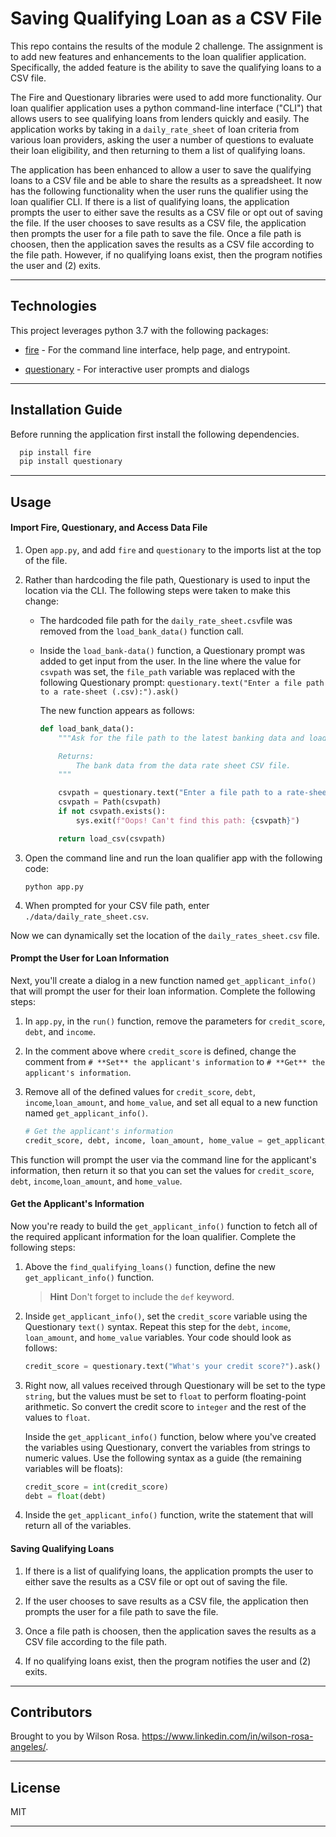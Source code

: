 # Saving Qualifying Loan as a CSV File

This repo contains the results of the module 2 challenge. The assignment is to add new features and enhancements to the loan qualifier application. Specifically, the added feature is the ability to save the qualifying loans to a CSV file.

The Fire and Questionary libraries were used to add more functionality. Our loan qualifier application uses a python command-line interface ("CLI") that allows users to see qualifying loans from lenders quickly and easily. The application works by taking in a `daily_rate_sheet` of loan criteria from various loan providers, asking the user a number of questions to evaluate their loan eligibility, and then returning to them a list of qualifying loans.

The application has been enhanced to allow a user to save the qualifying loans to a CSV file and be able to share the results as a spreadsheet. It now has the following functionality when the user runs the qualifier using the loan qualifier CLI. If there is a list of qualifying loans, the application prompts the user to either save the results as a CSV file or opt out of saving the file. If the user chooses to save results as a CSV file, the application then prompts the user for a file path to save the file. Once a file path is choosen, then the application saves the results as a CSV file according to the file path. However, if no qualifying loans exist, then the program notifies the user and (2) exits.

---
## Technologies

This project leverages python 3.7 with the following packages:

* [fire](https://github.com/google/python-fire) - For the command line interface, help page, and entrypoint.

* [questionary](https://github.com/tmbo/questionary) - For interactive user prompts and dialogs

---
## Installation Guide

Before running the application first install the following dependencies.

```python
  pip install fire
  pip install questionary
```
---
## Usage

#### Import Fire, Questionary, and Access Data File

1. Open `app.py`, and add `fire` and `questionary` to the imports list at the top of the file. 

2. Rather than hardcoding the file path, Questionary is used to input the location via the CLI. The following steps were taken to make this change:

    * The hardcoded file path for the `daily_rate_sheet.csv`file was removed from the `load_bank_data()` function call.

    * Inside the `load_bank-data()` function, a Questionary prompt was added to get input from the user. In the line where the value for `csvpath` was set, the `file_path` variable was replaced with the following Questionary prompt: `questionary.text("Enter a file path to a rate-sheet (.csv):").ask()`

        The new function appears as follows:

        ```python
        def load_bank_data():
            """Ask for the file path to the latest banking data and load the CSV file.

            Returns:
                The bank data from the data rate sheet CSV file.
            """

            csvpath = questionary.text("Enter a file path to a rate-sheet (.csv):").ask()
            csvpath = Path(csvpath)
            if not csvpath.exists():
                sys.exit(f"Oops! Can't find this path: {csvpath}")

            return load_csv(csvpath)
        ```

3. Open the command line and run the loan qualifier app with the following code:

    ```shell
    python app.py
    ```

4. When prompted for your CSV file path, enter `./data/daily_rate_sheet.csv`.

Now we can dynamically set the location of the `daily_rates_sheet.csv` file.

#### Prompt the User for Loan Information

Next, you'll create a dialog in a new function named `get_applicant_info()` that will prompt the user for their loan information. Complete the following steps:

1. In `app.py`, in the `run()` function, remove the parameters for `credit_score`, `debt`, and `income`.

2. In the comment above where `credit_score` is defined, change the comment from `# **Set** the applicant's information` to `# **Get** the applicant's information`.

3. Remove all of the defined values for `credit_score`, `debt`, `income`,`loan_amount`, and `home_value`, and set all equal to a new function named `get_applicant_info()`.

    ```python
    # Get the applicant's information
    credit_score, debt, income, loan_amount, home_value = get_applicant_info()
    ```
    
This function will prompt the user via the command line for the applicant's information, then return it so that you can set the values for `credit_score`, `debt`, `income`,`loan_amount`, and `home_value`.

#### Get the Applicant's Information

Now you're ready to build the `get_applicant_info()` function to fetch all of the required applicant information for the loan qualifier. Complete the following steps:

1. Above the `find_qualifying_loans()` function, define the new `get_applicant_info()` function.

    > **Hint** Don't forget to include the `def` keyword.

2. Inside `get_applicant_info()`, set the `credit_score` variable using the Questionary `text()` syntax. Repeat this step for the `debt`, `income`, `loan_amount`, and `home_value` variables. Your code should look as follows:

      ```python
      credit_score = questionary.text("What's your credit score?").ask()
      ```

3. Right now, all values received through Questionary will be set to the type `string`, but the values must be set to `float` to perform floating-point arithmetic. So convert the credit score to `integer` and the rest of the values to `float`.

    Inside the `get_applicant_info()` function, below where you've created the variables using Questionary, convert the variables from strings to numeric values. Use the following syntax as a guide (the remaining variables will be floats):

    ```python
    credit_score = int(credit_score)
    debt = float(debt)
    ```

4. Inside the `get_applicant_info()` function, write the statement that will return all of the variables.

#### Saving Qualifying Loans

1. If there is a list of qualifying loans, the application prompts the user to either save the results as a CSV file or opt out of saving the file. 

2. If the user chooses to save results as a CSV file, the application then prompts the user for a file path to save the file. 

3. Once a file path is choosen, then the application saves the results as a CSV file according to the file path. 

4. If no qualifying loans exist, then the program notifies the user and (2) exits.
---
## Contributors

Brought to you by Wilson Rosa. https://www.linkedin.com/in/wilson-rosa-angeles/.

---
## License

MIT

---